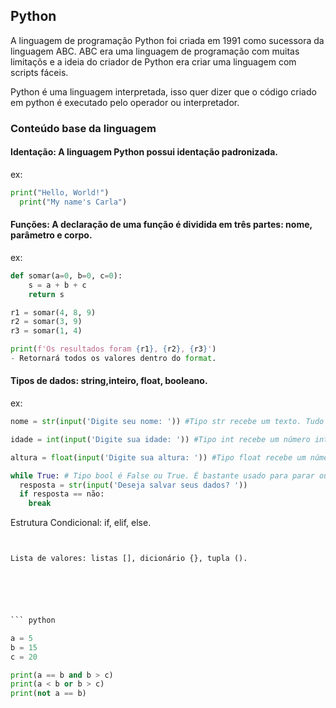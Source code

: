 ## Python
A linguagem de programação Python foi criada em 1991 como sucessora da linguagem ABC. ABC era uma linguagem de programação com muitas limitaçõs e a ideia do criador de Python era criar uma linguagem com scripts fáceis.

Python é uma linguagem interpretada, isso quer dizer que o código criado em python é executado pelo operador ou interpretador.

### Conteúdo base da linguagem

#### Identação: A linguagem Python possui identação padronizada.

ex:
``` python
print("Hello, World!")
  print("My name's Carla")
```

#### Funções: A declaração de uma função é dividida em três partes: nome, parâmetro e corpo.

ex:
``` python
def somar(a=0, b=0, c=0):
    s = a + b + c
    return s

r1 = somar(4, 8, 9)
r2 = somar(3, 9) 
r3 = somar(1, 4)

print(f'Os resultados foram {r1}, {r2}, {r3}')
- Retornará todos os valores dentro do format.
```

#### Tipos de dados: string,inteiro, float, booleano.
ex:
``` python
nome = str(input('Digite seu nome: ')) #Tipo str recebe um texto. Tudo que está entre aspas símples ou aspas dúplas no python é uma str.

idade = int(input('Digite sua idade: ')) #Tipo int recebe um número inteiro.

altura = float(input('Digite sua altura: ')) #Tipo float recebe um número fluante.

while True: # Tipo bool é False ou True. É bastante usado para parar ou continuar um loop.
  resposta = str(input('Deseja salvar seus dados? '))
  if resposta == não:
    break
```

Estrutura Condicional: if, elif, else.
``` python


Lista de valores: listas [], dicionário {}, tupla ().






``` python

a = 5
b = 15
c = 20

print(a == b and b > c)
print(a < b or b > c)
print(not a == b)

```
